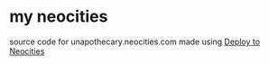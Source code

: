 # my neocities
source code for unapothecary.neocities.com
made using <a target="_blank" href="https://github.com/marketplace/actions/deploy-to-neocities">Deploy to Neocities</a>
